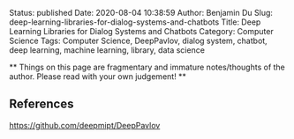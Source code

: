 Status: published
Date: 2020-08-04 10:38:59
Author: Benjamin Du
Slug: deep-learning-libraries-for-dialog-systems-and-chatbots
Title: Deep Learning Libraries for Dialog Systems and Chatbots
Category: Computer Science
Tags: Computer Science, DeepPavlov, dialog system, chatbot, deep learning, machine learning, library, data science

**
Things on this page are fragmentary and immature notes/thoughts of the author.
Please read with your own judgement!
**


## References 

https://github.com/deepmipt/DeepPavlov